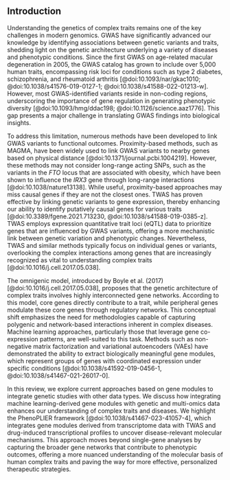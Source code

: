## Introduction

Understanding the genetics of complex traits remains one of the key challenges in modern genomics.
GWAS have significantly advanced our knowledge by identifying associations between genetic variants and traits, shedding light on the genetic architecture underlying a variety of diseases and phenotypic conditions.
Since the first GWAS on age-related macular degeneration in 2005, the GWAS catalog has grown to include over 5,000 human traits, encompassing risk loci for conditions such as type 2 diabetes, schizophrenia, and rheumatoid arthritis [@doi:10.1093/nar/gkac1010; @doi:10.1038/s41576-019-0127-1; @doi:10.1038/s41588-022-01213-w].
However, most GWAS-identified variants reside in non-coding regions, underscoring the importance of gene regulation in generating phenotypic diversity [@doi:10.1093/hmg/ddac198; @doi:10.1126/science.aaz1776].
This gap presents a major challenge in translating GWAS findings into biological insights.

To address this limitation, numerous methods have been developed to link GWAS variants to functional outcomes.
Proximity-based methods, such as MAGMA, have been widely used to link GWAS variants to nearby genes based on physical distance [@doi:10.1371/journal.pcbi.1004219].
However, these methods may not consider long-range acting SNPs, such as the variants in the *FTO* locus that are associated with obesity, which have been shown to influence the *IRX3* gene through long-range interactions [@doi:10.1038/nature13138].
While useful, proximity-based approaches may miss causal genes if they are not the closest ones.
TWAS has proven effective by linking genetic variants to gene expression, thereby enhancing our ability to identify putatively causal genes for various traits [@doi:10.3389/fgene.2021.713230, @doi:10.1038/s41588-019-0385-z].
TWAS employs expression quantitative trait loci (eQTL) data to prioritize genes that are influenced by GWAS variants, offering a more mechanistic link between genetic variation and phenotypic changes.
Nevertheless, TWAS and similar methods typically focus on individual genes or variants, overlooking the complex interactions among genes that are increasingly recognized as vital to understanding complex traits [@doi:10.1016/j.cell.2017.05.038].

The omnigenic model, introduced by Boyle et al.
(2017) [@doi:10.1016/j.cell.2017.05.038], proposes that the genetic architecture of complex traits involves highly interconnected gene networks.
According to this model, core genes directly contribute to a trait, while peripheral genes modulate these core genes through regulatory networks.
This conceptual shift emphasizes the need for methodologies capable of capturing polygenic and network-based interactions inherent in complex diseases.
Machine learning approaches, particularly those that leverage gene co-expression patterns, are well-suited to this task.
Methods such as non-negative matrix factorization and variational autoencoders (VAEs) have demonstrated the ability to extract biologically meaningful gene modules, which represent groups of genes with coordinated expression under specific conditions [@doi:10.1038/s41592-019-0456-1, @doi:10.1038/s41467-021-26017-0].

In this review, we explore current approaches based on gene modules to integrate genetic studies with other data types.
We discuss how integrating machine learning-derived gene modules with genetic and multi-omics data enhances our understanding of complex traits and diseases.
We highlight the PhenoPLIER framework [@doi:10.1038/s41467-023-41057-4], which integrates gene modules derived from transcriptome data with TWAS and drug-induced transcriptional profiles to uncover disease-relevant molecular mechanisms.
This approach moves beyond single-gene analyses by capturing the broader gene networks that contribute to phenotypic outcomes, offering a more nuanced understanding of the molecular basis of human complex traits and paving the way for more effective, personalized therapeutic strategies.

